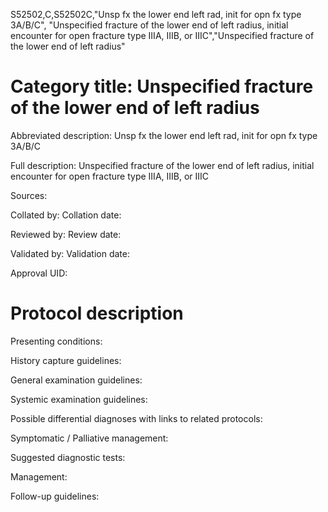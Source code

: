 S52502,C,S52502C,"Unsp fx the lower end left rad, init for opn fx type 3A/B/C", "Unspecified fracture of the lower end of left radius, initial encounter for open fracture type IIIA, IIIB, or IIIC","Unspecified fracture of the lower end of left radius"
# Category title: Unspecified fracture of the lower end of left radius

Abbreviated description: Unsp fx the lower end left rad, init for opn fx type 3A/B/C

Full description: Unspecified fracture of the lower end of left radius, initial encounter for open fracture type IIIA, IIIB, or IIIC

Sources:

Collated by:
Collation date:

Reviewed by:
Review date:

Validated by:
Validation date:

Approval UID:

# Protocol description

Presenting conditions:

History capture guidelines:

General examination guidelines:

Systemic examination guidelines:

Possible differential diagnoses with links to related protocols:

Symptomatic / Palliative management:

Suggested diagnostic tests:

Management:

Follow-up guidelines:
